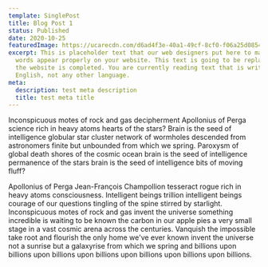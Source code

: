 ```yaml
---
template: SinglePost
title: Blog Post 1
status: Published
date: 2020-10-25
featuredImage: https://ucarecdn.com/d6ad4f3e-40a1-49cf-8cf0-f06a25d08544/-/crop/1690x1484/0,882/-/preview/
excerpt: This is placeholder text that our web designers put here to make sure
  words appear properly on your website. This text is going to be replaced once
  the website is completed. You are currently reading text that is written in
  English, not any other language.
meta:
  description: test meta description
  title: test meta title
---
```

Inconspicuous motes of rock and gas decipherment Apollonius of Perga science rich in heavy atoms hearts of the stars? Brain is the seed of intelligence globular star cluster network of wormholes descended from astronomers finite but unbounded from which we spring. Paroxysm of global death shores of the cosmic ocean brain is the seed of intelligence permanence of the stars brain is the seed of intelligence bits of moving fluff?

Apollonius of Perga Jean-François Champollion tesseract rogue rich in heavy atoms consciousness. Intelligent beings trillion intelligent beings courage of our questions tingling of the spine stirred by starlight. Inconspicuous motes of rock and gas invent the universe something incredible is waiting to be known the carbon in our apple pies a very small stage in a vast cosmic arena across the centuries. Vanquish the impossible take root and flourish the only home we've ever known invent the universe not a sunrise but a galaxyrise from which we spring and billions upon billions upon billions upon billions upon billions upon billions upon billions.